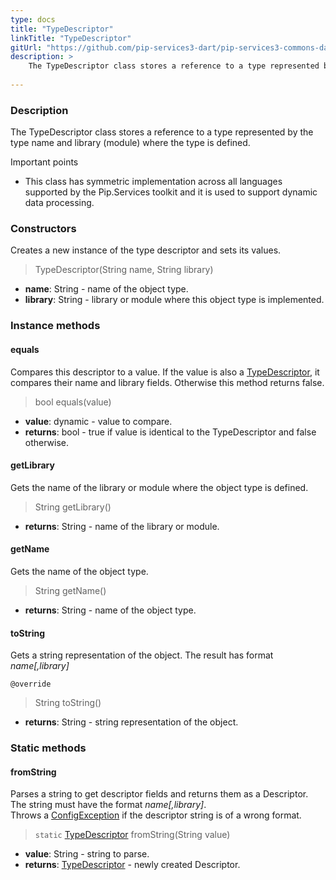 ```yaml
---
type: docs
title: "TypeDescriptor"
linkTitle: "TypeDescriptor"
gitUrl: "https://github.com/pip-services3-dart/pip-services3-commons-dart"
description: >
    The TypeDescriptor class stores a reference to a type represented by the type name and library (module) where the type is defined.
    
---
```


### Description

The TypeDescriptor class stores a reference to a type represented by the type name and library (module) where the type is defined.

Important points

- This class has symmetric implementation across all languages supported by the Pip.Services toolkit and it is used to support dynamic data processing.

### Constructors
Creates a new instance of the type descriptor and sets its values.

> TypeDescriptor(String name, String library)

- **name**: String - name of the object type.
- **library**: String - library or module where this object type is implemented.


### Instance methods

#### equals
Compares this descriptor to a value.
If the value is also a [TypeDescriptor](), it compares their name and library fields.
Otherwise this method returns false.

> bool equals(value) 

- **value**: dynamic - value to compare.
- **returns**: bool - true if value is identical to the TypeDescriptor and false otherwise.

#### getLibrary
Gets the name of the library or module where the object type is defined.

> String getLibrary()

- **returns**: String - name of the library or module.


#### getName
Gets the name of the object type.

> String getName()

- **returns**: String - name of the object type.


#### toString
Gets a string representation of the object.
The result has format *name[,library]*

`@override`
> String toString()

- **returns**: String - string representation of the object.

### Static methods

#### fromString
Parses a string to get descriptor fields and returns them as a Descriptor.
The string must have the format *name[,library]*.   
Throws a [ConfigException](../../errors/config_exception) if the descriptor string is of a wrong format.

> `static` [TypeDescriptor]() fromString(String value)

- **value**: String - string to parse.
- **returns**: [TypeDescriptor]() - newly created Descriptor.
